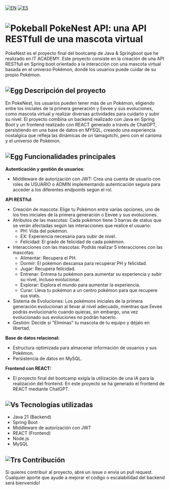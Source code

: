[![EN](https://img.shields.io/badge/EN-blue.svg?logo=googletranslate&logoColor=white)](https://github.com/ariamdev/PokeNest-Backend/blob/main/README.md)
[![ES](https://img.shields.io/badge/ES-red.svg?logo=googletranslate&logoColor=white)](#es)


<a name="es"></a>
# ![Pokeball](https://raw.githubusercontent.com/msikma/pokesprite/master/items-outline/ball/poke.png) PokeNest API: una API RESTfull de una mascota virtual

PokeNest es el proyecto final del bootcamp de Java & Springboot que he realizado en IT ACADEMY.
Este proyecto consiste en la creación de una API RESTfull en Spring boot orientado a la interacción con una mascota virtual basada en el universo Pokémon, 
donde los usuarios puede cuidar de su propio Pokémon.

## ![Egg](https://raw.githubusercontent.com/msikma/pokesprite/master/items-outline/key-item/rule-book.png) Descripción del proyecto
En PokeNest, los usuarios pueden tener más de un Pokémon, eligiendo entre los iniciales de la primera generación y Eevee y sus evoluciones, 
como mascota virtual y realizar diversas actividades para cuidarlo y subir su nivel. El proyecto combina un backend realizado con Java en Spring Boot y 
un frontend realizado con REACT generado a través de ChatGPT, persistiendo en una base de datos en MYSQL,  creando una experiencia nostalgica que refleja las dinámicas 
de un tamagotchi, pero con el carisma y el universo de Pokémon.

## ![Egg](https://raw.githubusercontent.com/msikma/pokesprite/master/items-outline/key-item/mystery-egg.png) Funcionalidades principales

**Autenticación y gestión de usuarios**:
- Middleware de autorización con JWT: Crea una cuenta de usuario con roles de USUARIO o ADMIN implementando autenticación segura para acceder a los diferentes endpoints según el rol.

**API RESTful**:
- Creación de mascota: Elige tu Pokémon entre varias opciones, uno de los tres iniciales de la primera generación o Eevee y sus evoluciones.
- Atributos de las mascotas: Cada pokémon tiene 3 barras de status que se verán afectadas según las interacciones que realice el usuario:
    - PH: Vida del pokémon.
    - EX: Experiencia necesaria para subir de nivel.
    - Felicidad: El grado de felicidad de cada pokémon.
- Interacciones con las mascotas: Podrás realizar 5 interacciones con las mascotas:
    - Alimentar: Recupera el PH.
    - Dormir: El pokémon descansa para recuperar PH y felicidad.
    - Jugar: Recupera felicidad.
    - Entrenar: Entrena tu pokémon para aumentar su experiencia y subir su nivel, incluso evolucionar.
    - Explorar: Explora el mundo para aumentar la experiencia.
    - Curar: Lleva tu pokémon a un centro pokémon para que recupere sus stats.
- Sistema de Evoluciones: Los pokémons iniciales de la primera generación evolucionan al llevar al nivel adecuado, mientras que Eevee podrás evolucionarlo cuando quieras, sin embargo, una vez evolucionado sus evoluciones no podrán hacerlo.
- Gestión: Decide si "Eliminas" tu mascota de tu equipo y déjalo en libertad.

**Base de datos relacional:**
- Estructura optimizada para almacenar información de usuarios y sus Pokémon.
- Persistencia de datos en MySQL.

**Frontend con REACT:**
- El proyecto final del bootcamp exigía la utilización de una IA para la realización del frontend. En este proyecto se ha generado el frontend de REACT mediante ChatGPT.

## ![Vs](https://raw.githubusercontent.com/msikma/pokesprite/master/items-outline/key-item/vs-recorder.png) Tecnologías utilizadas

- Java 21 (Backend)
- Spring Boot
- Middleware de autorización con JWT
- REACT (Frontend)
- Node.js
- MySQL

## ![Trs](https://raw.githubusercontent.com/msikma/pokesprite/master/items-outline/tr/fire.png) Contribución

Si quieres contribuir al proyecto, abre un issue o envía un pull request. Cualquier aporte que ayude a mejorar el codigo o escalabilidad del backend será bienvenido!
